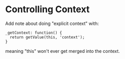 Controlling Context
===================

Add note about doing "explicit context" with:

    _getContext: function() {
      return getValue(this, 'context');
    }

meaning "this" won't ever get merged into the context.